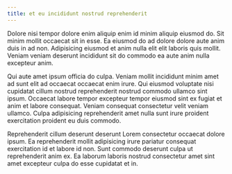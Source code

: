 ```yaml
---
title: et eu incididunt nostrud reprehenderit
---
```


Dolore nisi tempor dolore enim aliquip enim id minim aliquip eiusmod do. Sit minim mollit occaecat sit in esse. Ea eiusmod do ad dolore dolore aute anim duis in ad non. Adipisicing eiusmod et anim nulla elit elit laboris quis mollit. Veniam veniam deserunt incididunt sit do commodo ea aute anim nulla excepteur anim.

Qui aute amet ipsum officia do culpa. Veniam mollit incididunt minim amet ad sunt elit ad occaecat occaecat enim irure. Qui eiusmod voluptate nisi cupidatat cillum nostrud reprehenderit nostrud commodo ullamco sint ipsum. Occaecat labore tempor excepteur tempor eiusmod sint ex fugiat et anim et labore consequat. Veniam consequat consectetur velit veniam ullamco. Culpa adipisicing reprehenderit amet nulla sunt irure proident exercitation proident eu duis commodo.

Reprehenderit cillum deserunt deserunt Lorem consectetur occaecat dolore ipsum. Ea reprehenderit mollit adipisicing irure pariatur consequat exercitation id et labore id non. Sunt commodo deserunt culpa ut reprehenderit anim ex. Ea laborum laboris nostrud consectetur amet sint amet excepteur culpa do esse cupidatat et in.